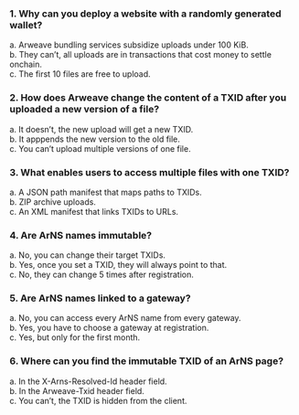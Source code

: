 ### 1. Why can you deploy a website with a randomly generated wallet?

a. Arweave bundling services subsidize uploads under 100 KiB.  
b. They can’t, all uploads are in transactions that cost money to settle onchain.  
c. The first 10 files are free to upload.  

### 2. How does Arweave change the content of a TXID after you uploaded a new version of a file?

a. It doesn’t, the new upload will get a new TXID.  
b. It apppends the new version to the old file.  
c. You can’t upload multiple versions of one file.  

### 3. What enables users to access multiple files with one TXID?

a. A JSON path manifest that maps paths to TXIDs.  
b. ZIP archive uploads.  
c. An XML manifest that links TXIDs to URLs.  

### 4. Are ArNS names immutable?

a. No, you can change their target TXIDs.  
b. Yes, once you set a TXID, they will always point to that.  
c. No, they can change 5 times after registration.  

### 5. Are ArNS names linked to a gateway?

a. No, you can access every ArNS name from every gateway.  
b. Yes, you have to choose a gateway at registration.  
c. Yes, but only for the first month.

### 6. Where can you find the immutable TXID of an ArNS page?

a. In the X-Arns-Resolved-Id header field.  
b. In the Arweave-Txid header field.  
c. You can’t, the TXID is hidden from the client. 
